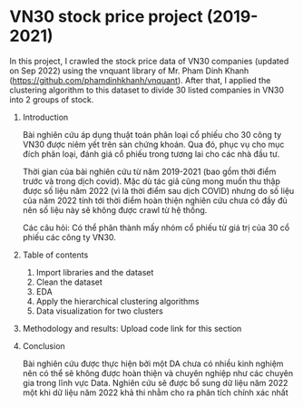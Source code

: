 # VN30 stock price project (2019-2021)

In this project, I crawled the stock price data of VN30 companies (updated on Sep 2022) using the vnquant library of Mr. Pham Dinh Khanh (https://github.com/phamdinhkhanh/vnquant). After that, I applied the clustering algorithm to this dataset to divide 30 listed companies in VN30 into 2 groups of stock.

1. Introduction

    Bài nghiên cứu áp dụng thuật toán phân loại cổ phiếu cho 30 công ty VN30 được niêm yết trên sàn chứng khoán. Qua đó, phục vụ cho mục đích phân loại, đánh giá cổ phiếu trong tương lai cho các nhà đầu tư. 
    
    Thời gian của bài nghiên cứu từ năm 2019-2021 (bao gồm thời điểm trước và trong dịch covid). Mặc dù tác giả cũng mong muốn thu thập được số liệu năm 2022 (vì là thời điểm sau dịch COVID) nhưng do số liệu của năm 2022 tính tới thời điểm hoàn thiện nghiên cứu chưa có đầy đủ nên số liệu này sẽ không được crawl từ hệ thống.
    
    Các câu hỏi: Có thể phân thành mấy nhóm cổ phiếu từ giá trị của 30 cổ phiếu các công ty VN30.  

2. Table of contents

    1. Import libraries and the dataset
    2. Clean the dataset
    3. EDA
    4. Apply the hierarchical clustering algorithms
    5. Data visualization for two clusters
    
3. Methodology and results: Upload code link for this section

4. Conclusion 

    Bài nghiên cứu được thực hiện bởi một DA chưa có nhiều kinh nghiệm nên có thể sẽ không được hoàn thiện và chuyên nghiệp như các chuyên gia trong lĩnh vực Data.
    Nghiên cứu sẽ được bổ sung dữ liệu năm 2022 một khi dữ liệu năm 2022 khả thi nhằm cho ra phân tích chính xác nhất
